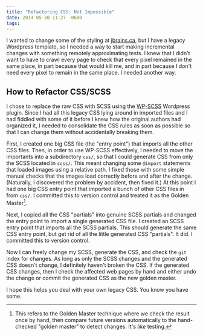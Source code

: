 ```yaml
---
title: "Refactoring CSS: Not Impossible"
date: 2014-05-30 11:27 -0600
tags: 
---
```

I wanted to change some of the styling at [jbrains.ca](https://www.jbrains.ca), but I have a legacy Wordpress template, so I needed a way to start making incremental changes with something remotely approximating tests. I knew that I didn't want to have to crawl every page to check that every pixel remained in the same place, in part because that would kill me, and in part because I don't need every pixel to remain in the same place. I needed another way.

## How to Refactor CSS/SCSS

I chose to replace the raw CSS with SCSS using the [WP-SCSS](https://link.jbrains.ca/1kdj8pp) Wordpress plugin. Since I had all this legacy CSS lying around in imported files and I had fiddled with some of it before I knew how the original authors had organized it, I needed to consolidate the CSS rules as soon as possible so that I can change them without accidentally breaking them.

First, I created one big CSS file (the "entry point") that imports all the other CSS files. Then, in order to use WP-SCSS effectively, I needed to move the importants into a subdirectory `css/`, so that I could generate CSS from only the SCSS located in `scss/`. This meant changing some `@import` statements that loaded images using a relative path. I fixed those with some simple manual checks that the images load correctly before and after the change. (Naturally, I discovered the problem by accident, then fixed it.) At this point I had one big CSS entry point that imported a bunch of other CSS files in from `css/`. I committed this to version control and treated it as the Golden Master[^golden-master].

Next, I copied all the CSS "partials" into genuine SCSS partials and changed the entry point to import a single generated CSS file. I created an SCSS entry point that imports all the SCSS partials. This should generate the same CSS entry point, but get rid of all the little generated CSS "partials". It did. I committed this to version control.

[^golden-master]: This refers to the Golden Master technique where we check the result once by hand, then compare future versions automatically to the hand-checked "golden master" to detect changes. It's *like* testing.

Now I can freely change my SCSS, generate the CSS, and check the `git` index for changes. As long as only the SCSS changes and the generated CSS doesn't change, I definitely haven't broken the CSS. If the generated CSS changes, then I check the affected web pages by hand and either undo the change or commit the generated CSS as the new golden master.

I hope this helps you deal with your own legacy CSS. You know you have some.
